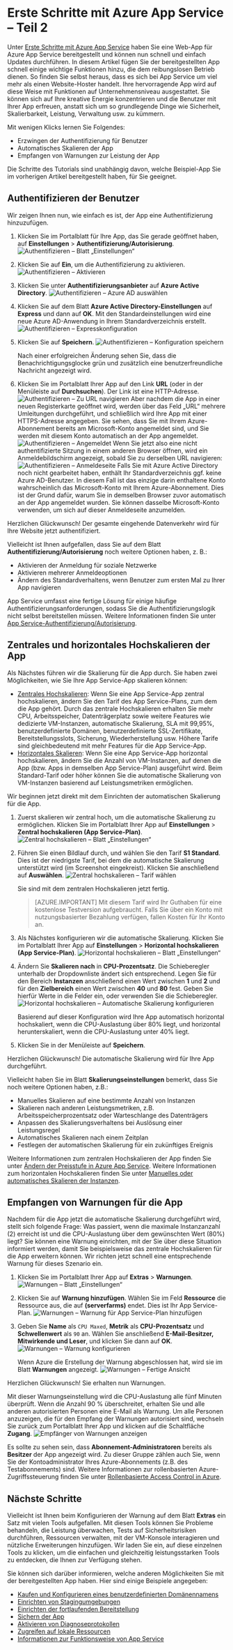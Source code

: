<properties 
	pageTitle="Erste Schritte mit Web-Apps in Azure App Service – Teil 2" 
	description="Fügen Sie der Web-App in App Service mit wenigen Klicks wichtige Funktionen für den Betrieb hinzu." 
	services="app-service\web"
	documentationCenter=""
	authors="cephalin" 
	manager="wpickett" 
	editor="" 
/>

<tags 
	ms.service="app-service-web" 
	ms.workload="web" 
	ms.tgt_pltfrm="na" 
	ms.devlang="na" 
	ms.topic="hero-article"
	ms.date="03/17/2016" 
	ms.author="cephalin"
/>

# Erste Schritte mit Azure App Service – Teil 2

Unter [Erste Schritte mit Azure App Service](app-service-web-get-started.md) haben Sie eine Web-App für Azure App Service bereitgestellt und können nun schnell und einfach Updates durchführen. In diesem Artikel fügen Sie der bereitgestellten App schnell einige wichtige Funktionen hinzu, die dem reibungslosen Betrieb dienen. So finden Sie selbst heraus, dass es sich bei App Service um viel mehr als einen Website-Hoster handelt. Ihre hervorragende App wird auf diese Weise mit Funktionen auf Unternehmensniveau ausgestattet. Sie können sich auf Ihre kreative Energie konzentrieren und die Benutzer mit Ihrer App erfreuen, anstatt sich um so grundlegende Dinge wie Sicherheit, Skalierbarkeit, Leistung, Verwaltung usw. zu kümmern.

Mit wenigen Klicks lernen Sie Folgendes:

- Erzwingen der Authentifizierung für Benutzer
- Automatisches Skalieren der App
- Empfangen von Warnungen zur Leistung der App

Die Schritte des Tutorials sind unabhängig davon, welche Beispiel-App Sie im vorherigen Artikel bereitgestellt haben, für Sie geeignet.

## Authentifizieren der Benutzer

Wir zeigen Ihnen nun, wie einfach es ist, der App eine Authentifizierung hinzuzufügen.

1. Klicken Sie im Portalblatt für Ihre App, das Sie gerade geöffnet haben, auf **Einstellungen** > **Authentifizierung/Autorisierung**. ![Authentifizieren – Blatt „Einstellungen“](./media/app-service-web-get-started/aad-login-settings.png)
    
2. Klicken Sie auf **Ein**, um die Authentifizierung zu aktivieren. ![Authentifizieren – Aktivieren](./media/app-service-web-get-started/aad-login-auth-on.png)
    
4. Klicken Sie unter **Authentifizierungsanbieter** auf **Azure Active Directory**. ![Authentifizieren – Azure AD auswählen](./media/app-service-web-get-started/aad-login-config.png)

5. Klicken Sie auf dem Blatt **Azure Active Directory-Einstellungen** auf **Express** und dann auf **OK**. Mit den Standardeinstellungen wird eine neue Azure AD-Anwendung in Ihrem Standardverzeichnis erstellt. ![Authentifizieren – Expresskonfiguration](./media/app-service-web-get-started/aad-login-express.png)

6. Klicken Sie auf **Speichern**. ![Authentifizieren – Konfiguration speichern](./media/app-service-web-get-started/aad-login-save.png)

    Nach einer erfolgreichen Änderung sehen Sie, dass die Benachrichtigungsglocke grün und zusätzlich eine benutzerfreundliche Nachricht angezeigt wird.

7. Klicken Sie im Portalblatt Ihrer App auf den Link **URL** (oder in der Menüleiste auf **Durchsuchen**). Der Link ist eine HTTP-Adresse. ![Authentifizieren – Zu URL navigieren](./media/app-service-web-get-started/aad-login-browse-click.png) Aber nachdem die App in einer neuen Registerkarte geöffnet wird, werden über das Feld „URL“ mehrere Umleitungen durchgeführt, und schließlich wird Ihre App mit einer HTTPS-Adresse angegeben. Sie sehen, dass Sie mit Ihrem Azure-Abonnement bereits am Microsoft-Konto angemeldet sind, und Sie werden mit diesem Konto automatisch an der App angemeldet. ![Authentifizieren – Angemeldet](./media/app-service-web-get-started/aad-login-browse-http-postclick.png) Wenn Sie jetzt also eine nicht authentifizierte Sitzung in einem anderen Browser öffnen, wird ein Anmeldebildschirm angezeigt, sobald Sie zu derselben URL navigieren: ![Authentifizieren – Anmeldeseite](./media/app-service-web-get-started/aad-login-browse.png) Falls Sie mit Azure Active Directory noch nicht gearbeitet haben, enthält Ihr Standardverzeichnis ggf. keine Azure AD-Benutzer. In diesem Fall ist das einzige darin enthaltene Konto wahrscheinlich das Microsoft-Konto mit Ihrem Azure-Abonnement. Dies ist der Grund dafür, warum Sie in demselben Browser zuvor automatisch an der App angemeldet wurden. Sie können dasselbe Microsoft-Konto verwenden, um sich auf dieser Anmeldeseite anzumelden.

Herzlichen Glückwunsch! Der gesamte eingehende Datenverkehr wird für Ihre Website jetzt authentifiziert.

Vielleicht ist Ihnen aufgefallen, dass Sie auf dem Blatt **Authentifizierung/Autorisierung** noch weitere Optionen haben, z. B.:

- Aktivieren der Anmeldung für soziale Netzwerke
- Aktivieren mehrerer Anmeldeoptionen
- Ändern des Standardverhaltens, wenn Benutzer zum ersten Mal zu Ihrer App navigieren

App Service umfasst eine fertige Lösung für einige häufige Authentifizierungsanforderungen, sodass Sie die Authentifizierungslogik nicht selbst bereitstellen müssen. Weitere Informationen finden Sie unter [App Service-Authentifizierung/Autorisierung](/blog/announcing-app-service-authentication-authorization/).

## Zentrales und horizontales Hochskalieren der App

Als Nächstes führen wir die Skalierung für die App durch. Sie haben zwei Möglichkeiten, wie Sie Ihre App Service-App skalieren können:

- [Zentrales Hochskalieren](https://en.wikipedia.org/wiki/Scalability#Horizontal_and_vertical_scaling): Wenn Sie eine App Service-App zentral hochskalieren, ändern Sie den Tarif des App Service-Plans, zum dem die App gehört. Durch das zentrale Hochskalieren erhalten Sie mehr CPU, Arbeitsspeicher, Datenträgerplatz sowie weitere Features wie dedizierte VM-Instanzen, automatische Skalierung, SLA mit 99,95%, benutzerdefinierte Domänen, benutzerdefinierte SSL-Zertifikate, Bereitstellungsslots, Sicherung, Wiederherstellung usw. Höhere Tarife sind gleichbedeutend mit mehr Features für die App Service-App.  
- [Horizontales Skalieren](https://en.wikipedia.org/wiki/Scalability#Horizontal_and_vertical_scaling): Wenn Sie eine App Service-App horizontal hochskalieren, ändern Sie die Anzahl von VM-Instanzen, auf denen die App (bzw. Apps in demselben App Service-Plan) ausgeführt wird. Beim Standard-Tarif oder höher können Sie die automatische Skalierung von VM-Instanzen basierend auf Leistungsmetriken ermöglichen. 

Wir beginnen jetzt direkt mit dem Einrichten der automatischen Skalierung für die App.

1. Zuerst skalieren wir zentral hoch, um die automatische Skalierung zu ermöglichen. Klicken Sie im Portalblatt Ihrer App auf **Einstellungen** > **Zentral hochskalieren (App Service-Plan)**. ![Zentral hochskalieren – Blatt „Einstellungen“](./media/app-service-web-get-started/scale-up-settings.png)

2. Führen Sie einen Bildlauf durch, und wählen Sie den Tarif **S1 Standard**. Dies ist der niedrigste Tarif, bei dem die automatische Skalierung unterstützt wird (im Screenshot eingekreist). Klicken Sie anschließend auf **Auswählen**. ![Zentral hochskalieren – Tarif wählen](./media/app-service-web-get-started/scale-up-select.png)

    Sie sind mit dem zentralen Hochskalieren jetzt fertig.
    
    >[AZURE.IMPORTANT] Mit diesem Tarif wird Ihr Guthaben für eine kostenlose Testversion aufgebraucht. Falls Sie über ein Konto mit nutzungsbasierter Bezahlung verfügen, fallen Kosten für Ihr Konto an.
    
3. Als Nächstes konfigurieren wir die automatische Skalierung. Klicken Sie im Portalblatt Ihrer App auf **Einstellungen** > **Horizontal hochskalieren (App Service-Plan)**. ![Horizontal hochskalieren – Blatt „Einstellungen“](./media/app-service-web-get-started/scale-out-settings.png)

4. Ändern Sie **Skalieren nach** in **CPU-Prozentsatz**. Die Schieberegler unterhalb der Dropdownliste ändert sich entsprechend. Legen Sie für den Bereich **Instanzen** anschließend einen Wert zwischen **1** und **2** und für den **Zielbereich** einen Wert zwischen **40** und **80** fest. Geben Sie hierfür Werte in die Felder ein, oder verwenden Sie die Schieberegler. ![Horizontal hochskalieren – Automatische Skalierung konfigurieren](./media/app-service-web-get-started/scale-out-configure.png)
    
    Basierend auf dieser Konfiguration wird Ihre App automatisch horizontal hochskaliert, wenn die CPU-Auslastung über 80% liegt, und horizontal herunterskaliert, wenn die CPU-Auslastung unter 40% liegt.
    
5. Klicken Sie in der Menüleiste auf **Speichern**.

Herzlichen Glückwunsch! Die automatische Skalierung wird für Ihre App durchgeführt.

Vielleicht haben Sie im Blatt **Skalierungseinstellungen** bemerkt, dass Sie noch weitere Optionen haben, z.B.:

- Manuelles Skalieren auf eine bestimmte Anzahl von Instanzen
- Skalieren nach anderen Leistungsmetriken, z.B. Arbeitsspeicherprozentsatz oder Warteschlange des Datenträgers
- Anpassen des Skalierungsverhaltens bei Auslösung einer Leistungsregel
- Automatisches Skalieren nach einem Zeitplan
- Festlegen der automatischen Skalierung für ein zukünftiges Ereignis

Weitere Informationen zum zentralen Hochskalieren der App finden Sie unter [Ändern der Preisstufe in Azure App Service](../app-service/app-service-scale.md). Weitere Informationen zum horizontalen Hochskalieren finden Sie unter [Manuelles oder automatisches Skalieren der Instanzen](../azure-portal/insights-how-to-scale.md).

## Empfangen von Warnungen für die App

Nachdem für die App jetzt die automatische Skalierung durchgeführt wird, stellt sich folgende Frage: Was passiert, wenn die maximale Instanzanzahl (2) erreicht ist und die CPU-Auslastung über dem gewünschten Wert (80%) liegt? Sie können eine Warnung einrichten, mit der Sie über diese Situation informiert werden, damit Sie beispielsweise das zentrale Hochskalieren für die App erweitern können. Wir richten jetzt schnell eine entsprechende Warnung für dieses Szenario ein.

1. Klicken Sie im Portalblatt Ihrer App auf **Extras** > **Warnungen**. ![Warnungen – Blatt „Einstellungen“](./media/app-service-web-get-started/alert-settings.png)

2. Klicken Sie auf **Warnung hinzufügen**. Wählen Sie im Feld **Ressource** die Ressource aus, die auf **(serverfarms)** endet. Dies ist Ihr App Service-Plan. ![Warnungen – Warnung für App Service-Plan hinzufügen](./media/app-service-web-get-started/alert-add.png)

3. Geben Sie **Name** als `CPU Maxed`, **Metrik** als **CPU-Prozentsatz** und **Schwellenwert** als `90` an. Wählen Sie anschließend **E-Mail-Besitzer, Mitwirkende und Leser**, und klicken Sie dann auf **OK**. ![Warnungen – Warnung konfigurieren](./media/app-service-web-get-started/alert-configure.png)
    
    Wenn Azure die Erstellung der Warnung abgeschlossen hat, wird sie im Blatt **Warnungen** angezeigt. ![Warnungen – Fertige Ansicht](./media/app-service-web-get-started/alert-done.png)

Herzlichen Glückwunsch! Sie erhalten nun Warnungen.

Mit dieser Warnungseinstellung wird die CPU-Auslastung alle fünf Minuten überprüft. Wenn die Anzahl 90 % überschreitet, erhalten Sie und alle anderen autorisierten Personen eine E-Mail als Warnung. Um alle Personen anzuzeigen, die für den Empfang der Warnungen autorisiert sind, wechseln Sie zurück zum Portalblatt Ihrer App und klicken auf die Schaltfläche **Zugang**. ![Empfänger von Warnungen anzeigen](./media/app-service-web-get-started/alert-rbac.png)

Es sollte zu sehen sein, dass **Abonnement-Administratoren** bereits als **Besitzer** der App angezeigt wird. Zu dieser Gruppe zählen auch Sie, wenn Sie der Kontoadministrator Ihres Azure-Abonnements (z.B. des Testabonnements) sind. Weitere Informationen zur rollenbasierten Azure-Zugriffssteuerung finden Sie unter [Rollenbasierte Access Control in Azure](../active-directory/role-based-access-control-configure.md).

## Nächste Schritte

Vielleicht ist Ihnen beim Konfigurieren der Warnung auf dem Blatt **Extras** ein Satz mit vielen Tools aufgefallen. Mit diesen Tools können Sie Probleme behandeln, die Leistung überwachen, Tests auf Sicherheitsrisiken durchführen, Ressourcen verwalten, mit der VM-Konsole interagieren und nützliche Erweiterungen hinzufügen. Wir laden Sie ein, auf diese einzelnen Tools zu klicken, um die einfachen und gleichzeitig leistungsstarken Tools zu entdecken, die Ihnen zur Verfügung stehen.

Sie können sich darüber informieren, welche anderen Möglichkeiten Sie mit der bereitgestellten App haben. Hier sind einige Beispiele angegeben:

- [Kaufen und Konfigurieren eines benutzerdefinierten Domänennamens](custom-dns-web-site-buydomains-web-app.md)
- [Einrichten von Stagingumgebungen](web-sites-staged-publishing.md)
- [Einrichten der fortlaufenden Bereitstellung](web-sites-publish-source-control.md)
- [Sichern der App](web-sites-backup.md)
- [Aktivieren von Diagnoseprotokollen](web-sites-enable-diagnostic-log.md)
- [Zugreifen auf lokale Ressourcen](web-sites-hybrid-connection-get-started.md)
- [Informationen zur Funktionsweise von App Service](../app-service/app-service-how-works-readme.md) 

<!---HONumber=AcomDC_0323_2016-->